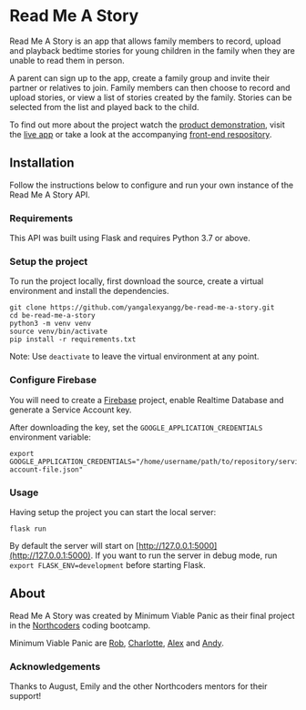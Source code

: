 # Read Me A Story

Read Me A Story is an app that allows family members to record, upload and playback bedtime stories for young children in the family when they are unable to read them in person.

A parent can sign up to the app, create a family group and invite their partner or relatives to join. Family members can then choose to record and upload stories, or view a list of stories created by the family. Stories can be selected from the list and played back to the child.

To find out more about the project watch the [product demonstration](#), visit the [live app](#) or take a look at the accompanying [front-end respository](https://github.com/yangalexyangg/fe-read-me-a-story/).

## Installation

Follow the instructions below to configure and run your own instance of the Read Me A Story API.

### Requirements

This API was built using Flask and requires Python 3.7 or above.

### Setup the project

To run the project locally, first download the source, create a virtual environment and install the dependencies.

```
git clone https://github.com/yangalexyangg/be-read-me-a-story.git
cd be-read-me-a-story
python3 -m venv venv
source venv/bin/activate
pip install -r requirements.txt
```

Note: Use `deactivate` to leave the virtual environment at any point.

### Configure Firebase

You will need to create a [Firebase](https://firebase.google.com/) project, enable Realtime Database and generate a Service Account key.

After downloading the key, set the `GOOGLE_APPLICATION_CREDENTIALS` environment variable:

```
export GOOGLE_APPLICATION_CREDENTIALS="/home/username/path/to/repository/service-account-file.json"
```

### Usage

Having setup the project you can start the local server:

```
flask run
```

By default the server will start on [http://127.0.0.1:5000](http://127.0.0.1:5000). If you want to run the server in debug mode, run `export FLASK_ENV=development` before starting Flask.

## About

Read Me A Story was created by Minimum Viable Panic as their final project in the [Northcoders](https://northcoders.com) coding bootcamp.

Minimum Viable Panic are [Rob](https://github.com/RobParry6/), [Charlotte](https://github.com/321jellyfish/), [Alex](https://github.com/yangalexyangg/) and [Andy](https://github.com/akflds/).

### Acknowledgements

Thanks to August, Emily and the other Northcoders mentors for their support!
